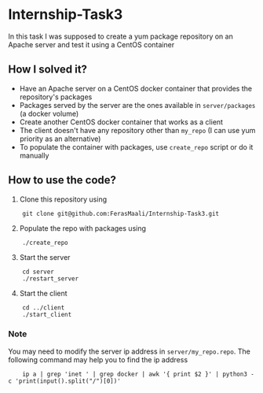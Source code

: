 # Internship-Task3
In this task I was supposed to create a yum package repository on an Apache server and test it using a CentOS container

## How I solved it?
* Have an Apache server on a CentOS docker container that provides the repository's packages
* Packages served by the server are the ones available in `server/packages` (a docker volume)
* Create another CentOS docker container that works as a client
* The client doesn't have any repository other than `my_repo` (I can use yum priority as an alternative)
* To populate the container with packages, use `create_repo` script or do it manually

## How to use the code?
1. Clone this repository using 
```
	git clone git@github.com:FerasMaali/Internship-Task3.git
```
2. Populate the repo with packages using 
```
	./create_repo
```
3. Start the server
```
    cd server
    ./restart_server
```
4. Start the client
```
    cd ../client
    ./start_client
```

### Note
You may need to modify the server ip address in `server/my_repo.repo`. The following command may help you to find the ip address
```
    ip a | grep 'inet ' | grep docker | awk '{ print $2 }' | python3 -c 'print(input().split("/")[0])'
```
